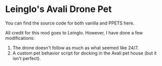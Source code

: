 # Leinglo's Avali Drone Pet 

You can find the source code for both vanilla and PPETS here.

All credit for this mod goes to Leinglo. However, I have done a few modifications:

1. The drone doesn't follow as much as what seemed like 24/7.
2. A custom pet behavior script for docking in the Avali pet house (but it isn't perfect).

